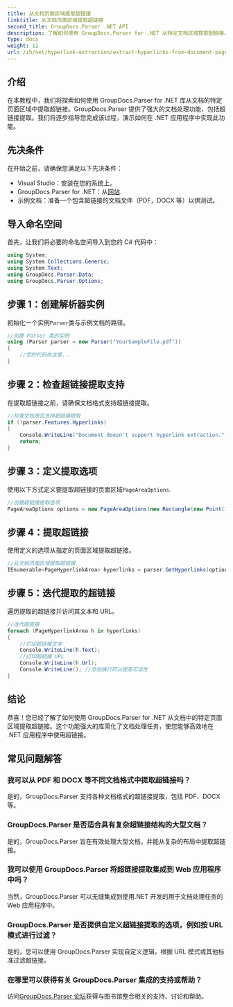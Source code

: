 ```yaml
---
title: 从文档页面区域提取超链接
linktitle: 从文档页面区域提取超链接
second_title: GroupDocs.Parser .NET API
description: 了解如何使用 GroupDocs.Parser for .NET 从特定文档区域提取超链接。增强您的文档处理能力。
type: docs
weight: 12
url: /zh/net/hyperlink-extraction/extract-hyperlinks-from-document-page-area/
---
```

## 介绍
在本教程中，我们将探索如何使用 GroupDocs.Parser for .NET 库从文档的特定页面区域中提取超链接。GroupDocs.Parser 提供了强大的文档处理功能，包括超链接提取。我们将逐步指导您完成该过程，演示如何在 .NET 应用程序中实现此功能。
## 先决条件
在开始之前，请确保您满足以下先决条件：
- Visual Studio：安装在您的系统上。
- GroupDocs.Parser for .NET：从[网站](https://releases.groupdocs.com/parser/net/).
- 示例文档：准备一个包含超链接的文档文件（PDF，DOCX 等）以供测试。

## 导入命名空间
首先，让我们将必要的命名空间导入到您的 C# 代码中：
```csharp
using System;
using System.Collections.Generic;
using System.Text;
using GroupDocs.Parser.Data;
using GroupDocs.Parser.Options;
```
## 步骤 1：创建解析器实例
初始化一个实例`Parser`类与示例文档的路径。
```csharp
//创建 Parser 类的实例
using (Parser parser = new Parser("YourSampleFile.pdf"))
{
    //您的代码在这里...
}
```
## 步骤 2：检查超链接提取支持
在提取超链接之前，请确保文档格式支持超链接提取。
```csharp
//检查文档是否支持超链接提取
if (!parser.Features.Hyperlinks)
{
    Console.WriteLine("Document doesn't support hyperlink extraction.");
    return;
}
```
## 步骤 3：定义提取选项
使用以下方式定义要提取超链接的页面区域`PageAreaOptions`.
```csharp
//创建超链接提取选项
PageAreaOptions options = new PageAreaOptions(new Rectangle(new Point(380, 90), new Size(150, 50)));
```
## 步骤 4：提取超链接
使用定义的选项从指定的页面区域提取超链接。
```csharp
//从文档页面区域提取超链接
IEnumerable<PageHyperlinkArea> hyperlinks = parser.GetHyperlinks(options);
```
## 步骤 5：迭代提取的超链接
遍历提取的超链接并访问其文本和 URL。
```csharp
//迭代超链接
foreach (PageHyperlinkArea h in hyperlinks)
{
    //打印超链接文本
    Console.WriteLine(h.Text);
    //打印超链接 URL
    Console.WriteLine(h.Url);
    Console.WriteLine(); //添加换行符以提高可读性
}
```

## 结论
恭喜！您已经了解了如何使用 GroupDocs.Parser for .NET 从文档中的特定页面区域提取超链接。这个功能强大的库简化了文档处理任务，使您能够高效地在 .NET 应用程序中使用超链接。

## 常见问题解答
### 我可以从 PDF 和 DOCX 等不同文档格式中提取超链接吗？
是的，GroupDocs.Parser 支持各种文档格式的超链接提取，包括 PDF、DOCX 等。
### GroupDocs.Parser 是否适合具有复杂超链接结构的大型文档？
是的，GroupDocs.Parser 旨在有效处理大型文档，并能从复杂的布局中提取超链接。
### 我可以使用 GroupDocs.Parser 将超链接提取集成到 Web 应用程序中吗？
当然，GroupDocs.Parser 可以无缝集成到使用.NET 开发的用于文档处理任务的 Web 应用程序中。
### GroupDocs.Parser 是否提供自定义超链接提取的选项，例如按 URL 模式进行过滤？
是的，您可以使用 GroupDocs.Parser 实现自定义逻辑，根据 URL 模式或其他标准过滤超链接。
### 在哪里可以获得有关 GroupDocs.Parser 集成的支持或帮助？
访问[GroupDocs.Parser 论坛](https://forum.groupdocs.com/c/parser/17)获得与图书馆整合相关的支持、讨论和帮助。